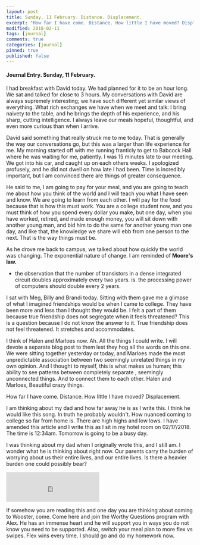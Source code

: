 ```yaml
---
layout: post
title: Sunday, 11 February. Distance. Displacement.
excerpt: "How far I have come. Distance. How little I have moved? Displacement."
modified: 2018-02-11
tags: [journal]
comments: true
categories: [journal]
pinned: true
published: false
---
```

#### Journal Entry. Sunday, 11 February.

I had breakfast with David today. We had planned for it to be an hour long. We sat and talked for close to 3 hours. My conversations with David are always supremely interesting; we have such different yet similar views of everything. What rich exchanges we have when we meet and talk: I bring naivety to the table, and he brings the depth of his experience, and his sharp, cutting intelligence. I always leave our meals hopeful, thoughtful, and even more curious than when I arrive.


David said something that really struck me to me today. That is generally the way our conversations go, but this was a larger than life experience for me. My morning started off with me running franticly to get to Babcock Hall where he was waiting for me, patiently. I was 15 minutes late to our meeting. We got into his car, and caught up on each others weeks. I apologized profusely, and he did not dwell on how late I had been. Time is incredibly important, but I am convinced there are things of greater consequence.

He said to me, I am going to pay for your meal, and you are going to teach me about how you think of the world and I will teach you what I have seen and know. We are going to learn from each other. I will pay for the food because that is how this must work. You are a college student now, and you must think of how you spend every dollar you make, but one day, when you have worked, retired, and made enough money, you will sit down with another young man, and bid him to do the same for another young man one day, and like that, the knowledge we share will ebb from one person to the next. That is the way things must be.

As he drove me back to campus, we talked about how quickly the world was changing. The exponential nature of change. I am reminded of **Moore's law.**

- the observation that the number of transistors in a dense integrated circuit doubles approximately every two years. is. the processing power of computers should double every 2 years.


I sat with Meg, Billy and Brandi today. Sitting with them gave me a glimpse of what I imagined friendships would be when I came to college. They have been more and less than I thought they would be. I felt a part of them because true friendship does not segregate when it feels threatened? This is a question because I do not know the answer to it. True friendship does not feel threatened. It stretches and accommodates.

I think of Halen and Marloes now. Ah. All the things I could write. I will devote a separate blog post to them lest they hog all the words on this one. We were sitting together yesterday or today, and Marloes made the most unpredictable association between two seemingly unrelated things in my own opinion. And I thought to myself, this is what makes us human; this ability to see patterns between completely separate , seemingly unconnected things. And to connect them to each other. Halen and Marloes, Beautiful crazy things.

How far I have come. Distance. How little I have moved? Displacement.

I am thinking about my dad and how far away he is as I write this. I think he would like this song. In truth he probably wouldn't. How nuanced coming to college so far from home is. There are high highs and low lows. I have amended this article and I write this as I sit in my hotel room on 02/17/2018. The time is 12:34am. Tomorrow is going to be a busy day.

I was thinking about my dad when I originally wrote this, and I still am. I wonder what he is thinking about right now. Our parents carry the burden of worrying about us their entire lives, and our entire lives. Is there a heavier burden one could possibly bear?

<iframe src="https://open.spotify.com/embed/track/10ViidwjGLCfVtGPfdcszR" width="250" height="80" frameborder="0" allowtransparency="true"></iframe>

If somehow you are reading this and one day you are thinking about coming to Wooster, come. Come here and join the Worthy Questions program with Alex. He has an immense heart and he will support you in ways you do not know you need to be supported. Also, switch your meal plan to more flex vs swipes. Flex wins every time. I should go and do my homework now.
